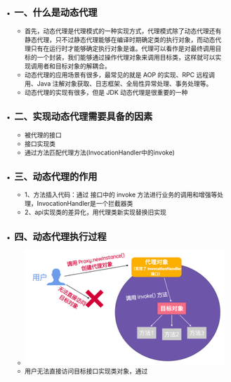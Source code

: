 - ## 一、什么是动态代理
	- 首先，动态代理是代理模式的一种实现方式，代理模式除了动态代理还有 静态代理，只不过静态代理能够在编译时期确定类的执行对象，而动态代理只有在运行时才能够确定执行对象是谁。代理可以看作是对最终调用目标的一个封装，我们能够通过操作代理对象来调用目标类，这样就可以实现调用者和目标对象的解耦合。
	- 动态代理的应用场景有很多，最常见的就是 AOP 的实现、RPC 远程调用、Java 注解对象获取、日志框架、全局性异常处理、事务处理等。
	- 动态代理的实现有很多，但是 JDK 动态代理是很重要的一种
- ## 二、实现动态代理需要具备的因素
	- 被代理的接口
	- 接口实现类
	- 通过方法匹配代理方法(InvocationHandler中的invoke)
- ## 三、动态代理的作用
	- 1、方法插入代码：通过 接口中的 invoke 方法进行业务的调用和增强等处理，InvocationHandler是一个拦截器类
	- 2、api实现类的差异化，用代理类新实现替换旧实现
- ## 四、动态代理执行过程
	- ![image.png](../assets/image_1659671333414_0.png)
	- 用户无法直接访问目标接口实现类对象，通过